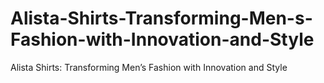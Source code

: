 # Alista-Shirts-Transforming-Men-s-Fashion-with-Innovation-and-Style
Alista Shirts: Transforming Men’s Fashion with Innovation and Style
